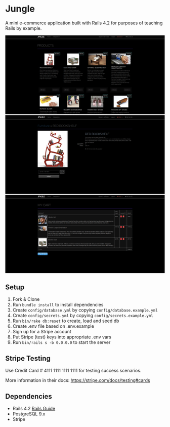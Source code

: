 # Jungle

A mini e-commerce application built with Rails 4.2 for purposes of teaching Rails by example.


![Screenshot of dash](https://github.com/S-Marks/jungle-rails/blob/master/public/screenshots/jngle-dash.png "Jungle Dash")
![Screenshot of product](https://github.com/S-Marks/jungle-rails/blob/master/public/screenshots/jngle-product.png "Jungle Product")
![Screenshot of cart](https://github.com/S-Marks/jungle-rails/blob/master/public/screenshots/jngle-cart.png "Jungle Cart")


## Setup

1. Fork & Clone
2. Run `bundle install` to install dependencies
3. Create `config/database.yml` by copying `config/database.example.yml`
4. Create `config/secrets.yml` by copying `config/secrets.example.yml`
5. Run `bin/rake db:reset` to create, load and seed db
6. Create .env file based on .env.example
7. Sign up for a Stripe account
8. Put Stripe (test) keys into appropriate .env vars
9. Run `bin/rails s -b 0.0.0.0` to start the server

## Stripe Testing

Use Credit Card # 4111 1111 1111 1111 for testing success scenarios.

More information in their docs: <https://stripe.com/docs/testing#cards>

## Dependencies

* Rails 4.2 [Rails Guide](http://guides.rubyonrails.org/v4.2/)
* PostgreSQL 9.x
* Stripe
